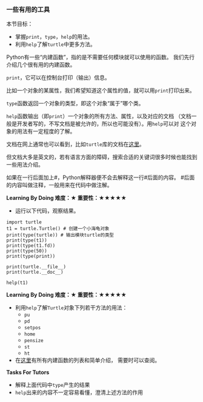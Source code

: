 ### 一些有用的工具

本节目标：
- 掌握`print`，`type`，`help`的用法。
- 利用`help`了解`turtle`中更多方法。

Python有一些“内建函数”，指的是不需要任何模块就可以使用的函数。
我们先行介绍几个很有用的内建函数。

`print`，它可以在控制台打印（输出）信息。

比如一个对象的某属性，我们希望知道这个属性的值，就可以用`print`打印出来。

`type`函数返回一个对象的类型，即这个对象“属于”哪个类。

`help`函数输出（即`print`）一个对象的所有方法、属性，以及对应的文档
（文档一般是开发者写的，不写文档是被允许的，所以也可能没有）。用`help`可以对
这个对象的用法有一定程度的了解。

文档在网上通常也可以看到，比如`turtle`库的文档在[这里](https://docs.python.org/3/library/turtle.html)。

但文档大多是英文的，若有语言方面的障碍，搜索合适的关键词很多时候也能找到一些用法介绍。

如果在一行后面加上\#，Python解释器便不会去解释这一行\#后面的内容。
\#后面的内容叫做注释，一般用来在代码中做注解。

**Learning By Doing 难度：★ 重要性：★★★★★**

- 运行以下代码，观察结果。
```
import turtle
t1 = turtle.Turtle() # 创建一个小海龟对象
print(type(turtle)) # 输出模块turtle的类型
print(type(t1))
print(type(t1.fd))
print(type(50))
print(type(print))

print(turtle.__file__)
print(turtle.__doc__)

help(t1)
```

**Learning By Doing 难度：★ 重要性：★★★★★**

+ 利用`help`了解`Turtle`对象下列若干方法的用法：
	- `pu`
	- `pd`
	- `setpos`
	- `home`
	- `pensize`
	- `st`
	- `ht`
+ 在[这里](http://www.runoob.com/python3/python3-built-in-functions.html)有所有内建函数的列表和简单介绍，
需要时可以查阅。

**Tasks For Tutors**

- 解释上面代码中`type`产生的结果
- `help`出来的内容不一定容易看懂，澄清上述方法的作用
